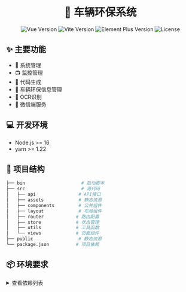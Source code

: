 <div align="center">
  <h1>🚗 车辆环保系统</h1>
  <p>
    <img src="https://img.shields.io/badge/Vue-3.4-brightgreen.svg" alt="Vue Version">
    <img src="https://img.shields.io/badge/Vite-5.3-blue.svg" alt="Vite Version">
    <img src="https://img.shields.io/badge/Element Plus-2.7-purple.svg" alt="Element Plus Version">
    <img src="https://img.shields.io/badge/License-MIT-yellow.svg" alt="License">
  </p>
</div>

## ✨ 主要功能

- 🔧 系统管理
- 📺 监控管理
- 🔨 代码生成
- 🚙 车辆环保信息管理 
- 📝 OCR识别
- 📱 微信端服务

## 💻 开发环境

- Node.js >= 16
- yarn >= 1.22

## 📁 项目结构
```bash
├── bin                     # 启动脚本
├── src                     # 源代码
│   ├── api                # API接口
│   ├── assets             # 静态资源
│   ├── components         # 公共组件
│   ├── layout             # 布局组件
│   ├── router            # 路由配置
│   ├── store             # 状态管理
│   ├── utils             # 工具函数
│   └── views             # 页面组件
├── public                 # 静态资源
└── package.json          # 项目依赖
```

## 📦 环境要求

<details>
<summary>查看依赖列表</summary>

```json
{
  "dependencies": {
    "@element-plus/icons-vue": "2.3.1",
    "@vue-flow/background": "^1.3.2",
    "@vue-flow/core": "^1.41.5",
    "@vue-flow/minimap": "^1.5.0",
    "@vueup/vue-quill": "1.2.0",
    "@vueuse/core": "10.11.0",
    "ant-design-vue": "^4.2.5",
    "axios": "0.28.1",
    "echarts": "5.5.1",
    "element-plus": "2.7.6",
    "file-saver": "2.0.5",
    "fuse.js": "6.6.2",
    "js-cookie": "3.0.5",
    "jsencrypt": "3.3.2",
    "nprogress": "0.2.0",
    "pinia": "2.1.7",
    "sweetalert2": "^11.14.4",
    "vue": "3.4.31",
    "vue-cropper": "1.1.1",
    "vue-flow": "^0.3.0",
    "vue-router": "4.4.0"
  }
}
```
</details>